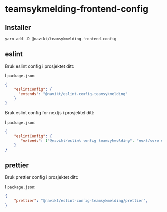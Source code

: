 # teamsykmelding-frontend-config

## Installer

`yarn add -D @navikt/teamsykmelding-frontend-config`

## eslint

Bruk eslint config i prosjektet ditt:

I `package.json`:

```json
{
    "eslintConfig": {
      "extends": "@navikt/eslint-config-teamsykmelding"
    }
}
```

Bruk eslint config for nextjs i prosjektet ditt:

I `package.json`:

```json
{
    "eslintConfig": {
       "extends": ["@navikt/eslint-config-teamsykmelding", "next/core-web-vitals"]
    }
}
```


## prettier

Bruk prettier config i prosjektet ditt:

I `package.json`:

```json
{
    "prettier": "@navikt/eslint-config-teamsykmelding/prettier",
}
```
